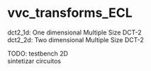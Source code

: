 # vvc_transforms_ECL

dct2_1d: One dimensional Multiple Size DCT-2 <br>
dct2_2d: Two dimensional Multiple Size DCT-2 <br> 

TODO: 
      testbench 2D <br>
      sintetizar circuitos <br>
